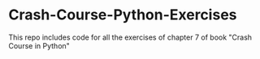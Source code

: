 # Crash-Course-Python-Exercises

This repo includes code for all the exercises of chapter 7 of book "Crash Course in Python"